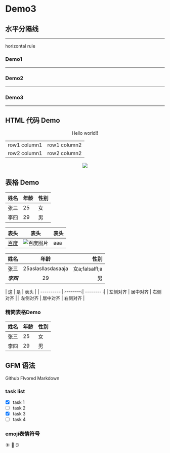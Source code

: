 # Demo3

## 水平分隔线
<hr> horizontal rule

### Demo1
---
### Demo2
***
### Demo3
___

## HTML 代码 Demo

<p align='center'>Hello world!!</p>
<table>
  <tr>
    <td>row1 column1</td>
	<td>row1 column2</td>
  </tr>
  <tr>
    <td>row2 column1</td>
  	<td>row2 column2</td>
  </tr>
</table>

<p align='center'>
  <img src='https://www.baidu.com/img/PCtm_d9c8750bed0b3c7d089fa7d55720d6cf.png'>
</p>

## 表格 Demo
| 姓名 | 年龄 | 性别 |
| --- |---  | ---  |
| 张三|  25  |  女  |
| 李四|  29  |  男  |

|  表头   |   表头  | 表头  |
|  ----- |  -----  | ----- |
| [百度]  |![][baidu]|aaa   |


| 姓名 | 年龄 | 性别 |
| --- |  :-----: | ----: |
| 张三| 25aslasllasdasaaja |  女a;falsalfl;a  |
| ___李四___|  29  |  男  |

| 这         | 是       | 表头      |
| ---------- |:--------:| -------- :|
| 左侧对齐   | 居中对齐 | 右侧对齐  |
| 左侧对齐   | 居中对齐 | 右侧对齐  |

### 精简表格Demo
 姓名 | 年龄 | 性别 
 --- |---  | ---  
 张三|  25  |  女  
 李四|  29  |  男  
 
 ## GFM 语法
 Github Flvored Markdown
 
 ### task list
- [x] task 1
- [ ] task 2
- [x] task 3
- [ ] task 4

### emoji表情符号

:sunny: :rocket: :alarm_clock:

<!--定义图片/链接引用-->
[baidu]:https://www.baidu.com/img/PCtm_d9c8750bed0b3c7d089fa7d55720d6cf.png "百度图片"
[百度]:https://www.baidu.com

 
